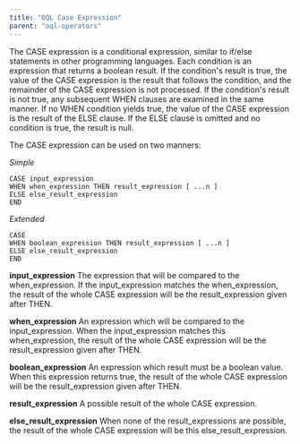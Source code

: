 ```yaml
---
title: "OQL Case Expression"
parent: "oql-operators"
---
```



The CASE expression is a conditional expression, similar to if/else statements in other programming languages. Each condition is an expression that returns a boolean result. If the condition's result is true, the value of the CASE expression is the result that follows the condition, and the remainder of the CASE expression is not processed. If the condition's result is not true, any subsequent WHEN clauses are examined in the same manner. If no WHEN condition yields true, the value of the CASE expression is the result of the ELSE clause. If the ELSE clause is omitted and no condition is true, the result is null.

The CASE expression can be used on two manners:

_Simple_

```
CASE input_expression
WHEN when_expression THEN result_expression [ ...n ]
ELSE else_result_expression
END
```

_Extended_

```
CASE
WHEN boolean_expression THEN result_expression [ ...n ] 
ELSE else_result_expression
END
```

**input_expression** The expression that will be compared to the when_expression. If the input_expression matches the when_expression, the result of the whole CASE expression will be the result_expression given after THEN.

**when_expression** An expression which will be compared to the input_expression. When the input_expression matches this when_expression, the result of the whole CASE expression will be the result_expression given after THEN.

**boolean_expression** An expression which result must be a boolean value. When this expression returns true, the result of the whole CASE expression will be the result_expression given after THEN.

**result_expression** A possible result of the whole CASE expression.

**else_result_expression** When none of the result_expressions are possible, the result of the whole CASE expression will be this else_result_expression.
